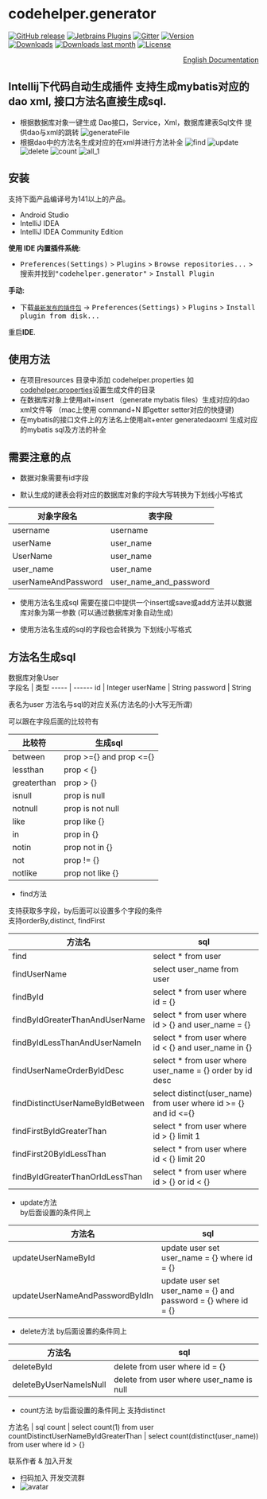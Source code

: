 codehelper.generator 
=================
[![GitHub release][release-img]][latest-release] [![Jetbrains Plugins][plugin-img]][plugin] [![Gitter][badge-gitter-img]][badge-gitter]
[![Version](http://phpstorm.espend.de/badge/8640/version)][plugin]  
[![Downloads](http://phpstorm.espend.de/badge/8640/downloads)][plugin]
[![Downloads last month](http://phpstorm.espend.de/badge/8640/last-month)][plugin]
[![License](https://img.shields.io/badge/license-Apache%202-4EB1BA.svg)](https://www.apache.org/licenses/LICENSE-2.0.html)
<div align="right">
<a href="README-EN.md">English Documentation</a>
</div>

Intellij下代码自动生成插件 支持生成mybatis对应的dao xml, 接口方法名直接生成sql.
-----------------------------------------------------------------------
- 根据数据库对象一键生成 Dao接口，Service，Xml，数据库建表Sql文件  提供dao与xml的跳转
![generateFile](https://raw.githubusercontent.com/zhengjunbase/codehelper.generator/develop/screenshot/generateFiles.gif)
- 根据dao中的方法名生成对应的在xml并进行方法补全
![find](https://raw.githubusercontent.com/zhengjunbase/codehelper.generator/develop/screenshot/find.gif)
![update](https://raw.githubusercontent.com/zhengjunbase/codehelper.generator/develop/screenshot/update.gif)
![delete](https://raw.githubusercontent.com/zhengjunbase/codehelper.generator/develop/screenshot/delete.gif)
![count](https://raw.githubusercontent.com/zhengjunbase/codehelper.generator/develop/screenshot/count.gif)
![all_1](https://raw.githubusercontent.com/zhengjunbase/codehelper.generator/develop/screenshot/all_1.gif)

安装
----

支持下面产品编译号为141以上的产品。

- Android Studio
- IntelliJ IDEA
- IntelliJ IDEA Community Edition


**使用 IDE 内置插件系统:**
- <kbd>Preferences(Settings)</kbd> > <kbd>Plugins</kbd> > <kbd>Browse repositories...</kbd> > <kbd>搜索并找到"codehelper.generator"</kbd> > <kbd>Install Plugin</kbd>

**手动:**
- 下载[`最新发布的插件包`][latest-release] -> <kbd>Preferences(Settings)</kbd> > <kbd>Plugins</kbd> > <kbd>Install plugin from disk...</kbd>

重启**IDE**.

使用方法
--------------------------------------------------------------------------
- 在项目resources 目录中添加 codehelper.properties 如[codehelper.properties](https://raw.githubusercontent.com/zhengjunbase/codehelper.generator/develop/codehelper.properties)设置生成文件的目录
- 在数据库对象上使用alt+insert （generate mybatis files）生成对应的dao xml文件等 （mac上使用 command+N 即getter setter对应的快捷键)
- 在mybatis的接口文件上的方法名上使用alt+enter generatedaoxml 生成对应的mybatis sql及方法的补全  

需要注意的点
-----------------------------------------------------------------------------
- 数据对象需要有id字段

- 默认生成的建表会将对应的数据库对象的字段大写转换为下划线小写格式

对象字段名 | 表字段
------ | -------
username | username
userName | user_name
UserName | user_name
user_name  | user_name
userNameAndPassword | user_name_and_password  

- 使用方法名生成sql 需要在接口中提供一个insert或save或add方法并以数据库对象为第一参数 (可以通过数据库对象自动生成) 

- 使用方法名生成的sql的字段也会转换为 下划线小写格式


方法名生成sql
-----------------------------------------------------------------------------------------
数据库对象User  
字段名  | 类型
-----   | ------
id      | Integer
userName | String
password | String  

表名为user
方法名与sql的对应关系(方法名的小大写无所谓)   


可以跟在字段后面的比较符有 

比较符  | 生成sql                  
------- | --------
between |  prop >={} and prop <={}
lessthan  | prop < {}
greaterthan | prop > {}
isnull | prop is null
notnull | prop is not null
like   | prop like {}
in     | prop in {}
notin  | prop not in {}
not    | prop != {}
notlike | prop not like {}

- find方法  

支持获取多字段，by后面可以设置多个字段的条件  
支持orderBy,distinct, findFirst

方法名       |  sql  
-----------  |  --------------
find         | select * from user
findUserName | select user_name from user
findById	| select * from user where id = {}
findByIdGreaterThanAndUserName | select * from user where id > {} and user_name = {}
findByIdLessThanAndUserNameIn  | select * from user where id < {} and user_name in {}
findUserNameOrderByIdDesc   | select * from user where user_name = {} order by id desc
findDistinctUserNameByIdBetween | select distinct(user_name) from user where id >= {} and id <={} 
findFirstByIdGreaterThan | select * from user where id > {} limit 1
findFirst20ByIdLessThan  | select * from user where id < {} limit 20  
findByIdGreaterThanOrIdLessThan | select * from user where id > {} or id < {}

- update方法  
by后面设置的条件同上  

方法名     | sql
---------- |  -------
updateUserNameById | update user set user_name = {} where id = {}
updateUserNameAndPasswordByIdIn  | update user set user_name = {} and password = {} where id = {}

- delete方法
by后面设置的条件同上  

方法名  |  sql
------- | ---------
deleteById | delete from user where id = {}
deleteByUserNameIsNull  | delete from user where user_name is null

- count方法
by后面设置的条件同上 支持distinct  

方法名  | sql
count   | select count(1) from user
countDistinctUserNameByIdGreaterThan | select count(distinct(user_name)) from user where id > {}



联系作者 & 加入开发

- 扫码加入 开发交流群
- ![avatar](https://raw.githubusercontent.com/zhengjunbase/codehelper.generator/master/src/main/resources/group3.jpeg )


[release-img]: https://img.shields.io/github/release/zhengjunbase/codehelper.generator.svg
[latest-release]: https://github.com/zhengjunbase/codehelper.generator/releases/latest
[badge-gitter-img]: https://img.shields.io/gitter/room/zhengjunbase/codehelper.generator.svg
[badge-gitter]: https://gitter.im/codehelper-generator/Lobby
[plugin-img]: https://img.shields.io/badge/plugin-8640-orange.svg
[plugin]: https://plugins.jetbrains.com/plugin/8640
